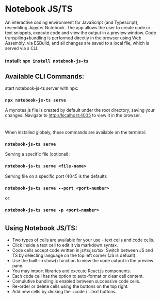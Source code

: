 # Notebook JS/TS

An interactive coding environment for JavaScript (and Typescript), resembling Jupyter Notebook. The app allows the user to create code or text snippets, execute code and view the output in a preview window. Code transpiling+bundling is performed directly in the browser using Web Assembly, via ESBuild, and all changes are saved to a local file, which is served via a CLI.

### install: `npm install notebook-js-ts`

## Available CLI Commands:

start notebook-js-ts server with npx:

### `npx notebook-js-ts serve`

A mynotes.js file is created by default under the root directory, saving your changes. Navigate to [http://localhost:4005](http://localhost:4005) to view it in the browser.

#

When installed globaly, these commands are available on the terminal:

### `notebook-js-ts serve`

Serving a specific file (optional):

### `notebook-js-ts serve <file-name>`

Serving file on a specific port (4045 is the default):

### `notebook-js-ts serve --port <port-number>`
or:
### `notebook-js-ts serve -p <port-number>`

#

## Using Notebook JS/TS:

- Two types of cells are available for your use - text cells and code cells.
- Click inside a text cell to edit it via markdown syntax.
- Code cells accept code written in js/ts/jsx/tsx. Switch between JS and TS by selecting language on the top left corner (JS is defualt).
- Use the built-in show() function to view the code output in the preview pane.
- You may import libraries and execute React.js components.
- Each code cell has the option to auto-format or clear cell content.
- Comulutive bundling is enabled between successive code cells.
- Re-order or delete cells using the buttons on the top right.
- Add new cells by clicking the +code / +text buttons.